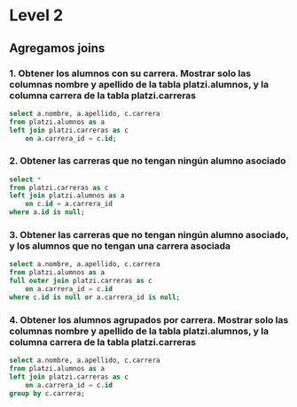 # Level 2
## Agregamos joins

### 1. Obtener los alumnos con su carrera. Mostrar solo las columnas nombre y apellido de la tabla **platzi.alumnos**, y la columna carrera de la tabla **platzi.carreras**

```sql
select a.nombre, a.apellido, c.carrera
from platzi.alumnos as a
left join platzi.carreras as c
	on a.carrera_id = c.id;
```

### 2. Obtener las carreras que no tengan ningún alumno asociado

```sql
select *
from platzi.carreras as c
left join platzi.alumnos as a
	on c.id = a.carrera_id
where a.id is null;
```

### 3. Obtener las carreras que no tengan ningún alumno asociado, y los alumnos que no tengan una carrera asociada

```sql
select a.nombre, a.apellido, c.carrera
from platzi.alumnos as a
full outer join platzi.carreras as c
	on a.carrera_id = c.id
where c.id is null or a.carrera_id is null;
```

### 4. Obtener los alumnos agrupados por carrera. Mostrar solo las columnas nombre y apellido de la tabla **platzi.alumnos**, y la columna carrera de la tabla **platzi.carreras**

```sql
select a.nombre, a.apellido, c.carrera
from platzi.alumnos as a
left join platzi.carreras as c
	on a.carrera_id = c.id
group by c.carrera;
```